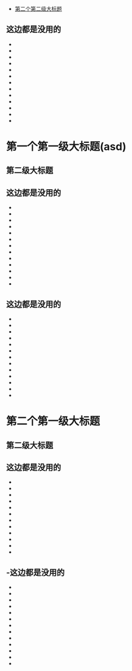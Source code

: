 - [第二个第二级大标题](#第一个第一级大标题\(asd\))




这边都是没用的
-
-
-
-
-
-
-
-
-
-
-
-
-
-

# 第一个第一级大标题\(asd\)
## 第二级大标题

这边都是没用的
-
-
-
-
-
-
-
-
-
-
-
-
-
-
这边都是没用的
-
-
-
-
-
-
-
-
-
-
-
-
-
-

# 第二个第一级大标题
## 第二级大标题

这边都是没用的
-
-
-
-
-
-
-
-
-
-
-
-
-
-这边都是没用的
-
-
-
-
-
-
-
-
-
-
-
-
-
-
